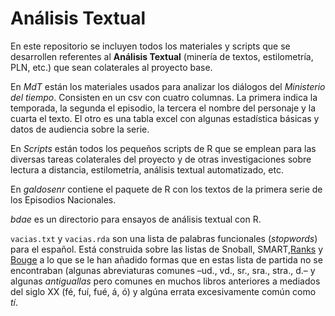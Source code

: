# Análisis Textual
En este repositorio se incluyen todos los materiales y scripts que se desarrollen referentes al **Análisis Textual** (minería de textos, estilometría, PLN, etc.) que sean colaterales al proyecto base.


En *MdT* están los materiales usados para analizar los diálogos del _Ministerio del tiempo_. Consisten en un csv con cuatro columnas. La primera indica la temporada, la segunda el episodio, la tercera el nombre del personaje y la cuarta el texto. El otro es una tabla excel con algunas estadística básicas y datos de audiencia sobre la serie.

En *Scripts* están todos los pequeños scripts de R que se emplean para las diversas tareas colaterales del proyecto y de otras investigaciones sobre lectura a distancia, estilometría, análisis textual automatizado, etc.

En *galdosenr* contiene el paquete de R con los textos de la primera serie de los Episodios Nacionales.

*bdae* es un directorio para ensayos de análisis textual con R.

`vacias.txt` y `vacias.rda` son una lista de palabras funcionales (_stopwords_) para el español. Está construida sobre las listas de Snoball, SMART,[Ranks](https://www.ranks.nl/stopwords/spanish) y [Bouge](https://sites.google.com/site/kevinbouge/stopwords-lists) a lo que se le han añadido formas que en estas lista de partida no se encontraban (algunas abreviaturas comunes –ud., vd., sr., sra., stra., d.– y algunas _antiguallas_ pero comunes en muchos libros anteriores a mediados del siglo XX (fé, fuí, fué, á, ó) y algúna errata excesivamente común como _tí_.

